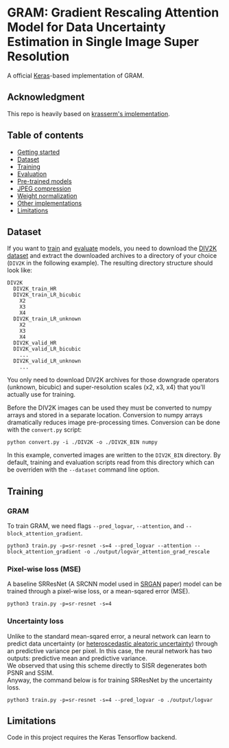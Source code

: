 # GRAM: Gradient Rescaling Attention Model for Data Uncertainty Estimation in Single Image Super Resolution

A official [Keras](https://keras.io/)-based implementation of GRAM.  

## Acknowledgment

This repo is heavily based on [krasserm's implementation](https://github.com/krasserm/super-resolution).  


## Table of contents

- [Getting started](#getting-started)
- [Dataset](#dataset)
- [Training](#training)
- [Evaluation](#evaluation)
- [Pre-trained models](#pre-trained-models)
- [JPEG compression](#jpeg-compression)
- [Weight normalization](#weight-normalization)
- [Other implementations](#other-implementations)
- [Limitations](#limitations)


## Dataset

If you want to [train](#training) and [evaluate](#evaluation) models, you need to download the [DIV2K dataset](https://data.vision.ee.ethz.ch/cvl/DIV2K/) 
and extract the downloaded archives to a directory of your choice (`DIV2K` in the following example). The resulting 
directory structure should look like:
  
    DIV2K
      DIV2K_train_HR
      DIV2K_train_LR_bicubic
        X2
        X3
        X4
      DIV2K_train_LR_unknown
        X2
        X3
        X4
      DIV2K_valid_HR
      DIV2K_valid_LR_bicubic
        ...
      DIV2K_valid_LR_unknown
        ...
          
You only need to download DIV2K archives for those downgrade operators (unknown, bicubic) and super-resolution scales
(x2, x3, x4) that you'll actually use for training. 

Before the DIV2K images can be used they must be converted to numpy arrays and stored in a separate location. Conversion 
to numpy arrays dramatically reduces image pre-processing times. Conversion can be done with the `convert.py` script: 

    python convert.py -i ./DIV2K -o ./DIV2K_BIN numpy

In this example, converted images are written to the `DIV2K_BIN` directory. By default, training and evaluation scripts 
read from this directory which can be overriden with the `--dataset` command line option. 

## Training

### GRAM

To train GRAM, we need flags `--pred_logvar`, `--attention`, and `--block_attention_gradient`.
```
python3 train.py -p=sr-resnet -s=4 --pred_logvar --attention --block_attention_gradient -o ./output/logvar_attention_grad_rescale
```

### Pixel-wise loss (MSE)

A baseline SRResNet (A SRCNN model used in [SRGAN](https://arxiv.org/abs/1609.04802) paper) model can be trained through a pixel-wise loss, or a mean-sqared error (MSE). 

```
python3 train.py -p=sr-resnet -s=4 
```

### Uncertainty loss
Unlike to the standard mean-sqared error, a neural network can learn to predict data uncertainty (or [heteroscedastic aleatoric uncertainty](https://arxiv.org/abs/1703.04977)) through an predictive variance per pixel. In this case, the neural network has two outputs: predictive mean and predictive variance.  
We observed that using this scheme directly to SISR degenerates both PSNR and SSIM.  
Anyway, the command below is for training SRResNet by the uncertainty loss.
```
python3 train.py -p=sr-resnet -s=4 --pred_logvar -o ./output/logvar
```


## Limitations

Code in this project requires the Keras Tensorflow backend.
